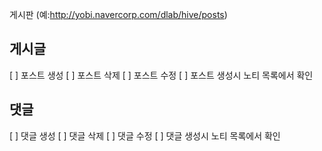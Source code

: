 게시판 (예:http://yobi.navercorp.com/dlab/hive/posts)

## 게시글

[ ] 포스트 생성
[ ] 포스트 삭제
[ ] 포스트 수정
[ ] 포스트 생성시 노티 목록에서 확인

## 댓글

[ ] 댓글 생성
[ ] 댓글 삭제
[ ] 댓글 수정
[ ] 댓글 생성시 노티 목록에서 확인
